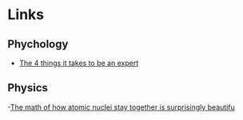 # Links

## Phychology

- [The 4 things it takes to be an expert](https://www.youtube.com/watch?v=5eW6Eagr9XA)

## Physics

-[The math of how atomic nuclei stay together is surprisingly beautifu](https://www.youtube.com/watch?v=FL3ImtGcHqQ)
